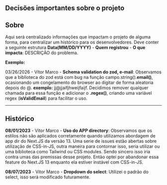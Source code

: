 ## Decisões importantes sobre o projeto

## Sobre

Aqui será centralizado informações que impactam o projeto de alguma forma, para centralizar um histórico para os desenvolvedores.
Deve conter a seguinte estrutura **Data(MM/DD/YYYY)** - **Quem registrou** - **O que impacta**: DESCRIÇÃO do problema.

**Exemplo:**

03/26/2026 - Vítor Marco - **Schema validation do zod, e-mail**: Observamos que a biblioteca do zod está com bug na função
campo.string().**email()**, ocasionando um congelamento do browser ao digitar de forma aleatoria depois do @. **exemplo:** jj@jjaifjhweijfaijf.
Decidimos remover qualquer chamada para essa função e adicionar o **.regex()**, criando uma variável regex (**isValidEmail**) para facilitar o uso.

---

## Histórico

**08/01/2023** - Vítor Marco - **Uso do APP directory**: Observamos que os estilos não são aplicados corretamente quando
utilizamos abordagem de app dir do Next.JS da versão 13. Uma serie de issues estão abertas sobre utilização de CSS-in-JS,
outra maneira para contornar isso, seria utilizar ou uma biblioteca como Tailwind ou CSS modules. Sendo sincero isso iria
contra umas das premissas desse projeto. Então optei por abandonar essa feature do Next.JS 13 enquanto ela estiver
instável com CSS-in-JS.

**08/07/2023** - Vítor Marco - **Dropdown do select**: Utilizei o padrão do select, isso será modificado futuramente.
